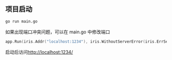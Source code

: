 ## 项目启动

```cmd
go run main.go
```

如果出现端口冲突问题，可以在 main.go 中修改端口

```go
app.Run(iris.Addr("localhost:1234"), iris.WithoutServerError(iris.ErrServerClosed))
```

启动后访问[http://localhost:1234/](http://localhost:1454/index.html)
